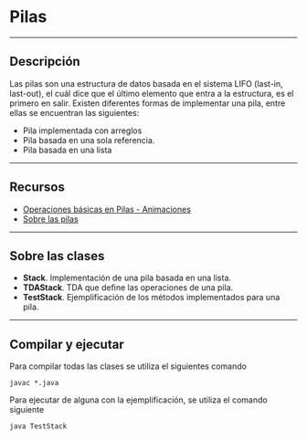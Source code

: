 # Pilas

----

## Descripción

Las pilas son una estructura de datos basada en el sistema LIFO (last-in, last-out), el cuál dice que el último elemento que entra a la estructura, es el primero en salir. Existen diferentes formas de implementar una pila, entre ellas se encuentran las siguientes:

* Pila implementada con arreglos
* Pila basada en una sola referencia.
* Pila basada en una lista

----

## Recursos

* [Operaciones básicas en Pilas - Animaciones](https://docs.google.com/presentation/d/1excCT-3Z-gixBWt4zqs4dNCZhfWn5RZpu66i5dxsrUc/edit?usp=sharing)
* [Sobre las pilas](https://e-hello-blog.netlify.app/estructuras-datos/pilas)

----

## Sobre las clases

* **Stack**. Implementación de una pila basada en una lista.
* **TDAStack**. TDA que define las operaciones de una pila.
* **TestStack**. Ejemplificación de los métodos implementados para una pila.

----

## Compilar y ejecutar

Para compilar todas las clases se utiliza el siguientes comando

    javac *.java

Para ejecutar de alguna con la ejemplificación, se utiliza el comando siguiente

    java TestStack
